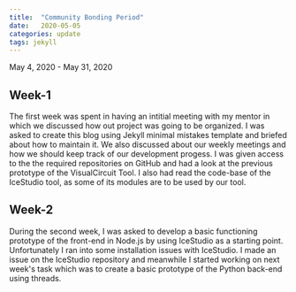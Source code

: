 ```yaml
---
title:  "Community Bonding Period"
date:   2020-05-05
categories: update
tags: jekyll
---
```

May 4, 2020 - May 31, 2020

## Week-1
The first week was spent in having an intitial meeting with my mentor in which we discussed how out project was going to be organized. I was  asked to create this blog using Jekyll minimal mistakes template and briefed about how to maintain it. We also discussed about our weekly meetings and how we should keep track of our development progess. I was given access to the the required repositories on GitHub and had a look at the previous prototype of the VisualCircuit Tool. I also had read the code-base of the IceStudio tool, as some of its modules are to be used by our tool.

## Week-2
During the second week, I was asked to develop a basic functioning prototype of the front-end in Node.js by using IceStudio as a starting point. Unfortunately I ran into some installation issues with IceStudio. I made an issue on the IceStudio repository and meanwhile I started working on next week's task which was to create a basic prototype of the Python back-end using threads.

